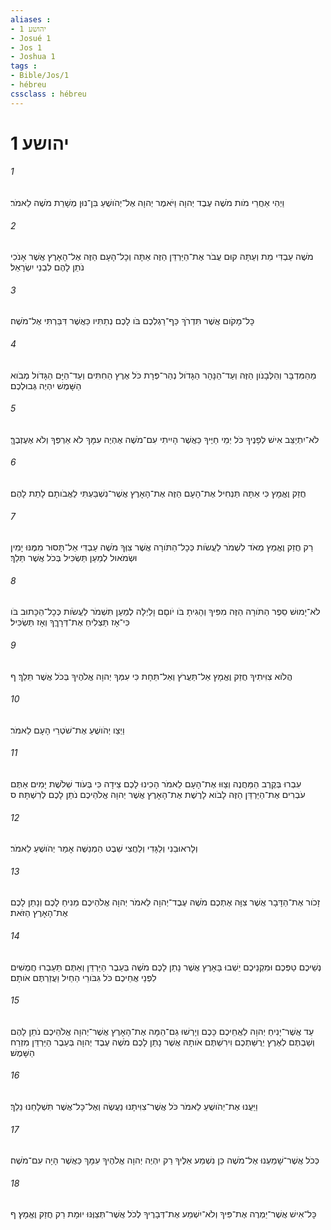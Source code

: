 ```yaml
---
aliases : 
- יהושע 1
- Josué 1
- Jos 1
- Joshua 1
tags : 
- Bible/Jos/1
- hébreu
cssclass : hébreu
---
```


# יהושע 1

###### 1
וַיְהִי אַחֲרֵי מֹות מֹשֶׁה עֶבֶד יְהוָה וַיֹּאמֶר יְהוָה אֶל־יְהֹושֻׁעַ בִּן־נוּן מְשָׁרֵת מֹשֶׁה לֵאמֹר׃
###### 2
מֹשֶׁה עַבְדִּי מֵת וְעַתָּה קוּם עֲבֹר אֶת־הַיַּרְדֵּן הַזֶּה אַתָּה וְכָל־הָעָם הַזֶּה אֶל־הָאָרֶץ אֲשֶׁר אָנֹכִי נֹתֵן לָהֶם לִבְנֵי יִשְׂרָאֵל׃
###### 3
כָּל־מָקֹום אֲשֶׁר תִּדְרֹךְ כַּף־רַגְלְכֶם בֹּו לָכֶם נְתַתִּיו כַּאֲשֶׁר דִּבַּרְתִּי אֶל־מֹשֶׁה׃
###### 4
מֵהַמִּדְבָּר וְהַלְּבָנֹון הַזֶּה וְעַד־הַנָּהָר הַגָּדֹול נְהַר־פְּרָת כֹּל אֶרֶץ הַחִתִּים וְעַד־הַיָּם הַגָּדֹול מְבֹוא הַשָּׁמֶשׁ יִהְיֶה גְּבוּלְכֶם׃
###### 5
לֹא־יִתְיַצֵּב אִישׁ לְפָנֶיךָ כֹּל יְמֵי חַיֶּיךָ כַּאֲשֶׁר הָיִיתִי עִם־מֹשֶׁה אֶהְיֶה עִמָּךְ לֹא אַרְפְּךָ וְלֹא אֶעֶזְבֶךָּ׃
###### 6
חֲזַק וֶאֱמָץ כִּי אַתָּה תַּנְחִיל אֶת־הָעָם הַזֶּה אֶת־הָאָרֶץ אֲשֶׁר־נִשְׁבַּעְתִּי לַאֲבֹותָם לָתֵת לָהֶם׃
###### 7
רַק חֲזַק וֶאֱמַץ מְאֹד לִשְׁמֹר לַעֲשֹׂות כְּכָל־הַתֹּורָה אֲשֶׁר צִוְּךָ מֹשֶׁה עַבְדִּי אַל־תָּסוּר מִמֶּנּוּ יָמִין וּשְׂמֹאול לְמַעַן תַּשְׂכִּיל בְּכֹל אֲשֶׁר תֵּלֵךְ׃
###### 8
לֹא־יָמוּשׁ סֵפֶר הַתֹּורָה הַזֶּה מִפִּיךָ וְהָגִיתָ בֹּו יֹוםָם וָלַיְלָה לְמַעַן תִּשְׁמֹר לַעֲשֹׂות כְּכָל־הַכָּתוּב בֹּו כִּי־אָז תַּצְלִיחַ אֶת־דְּרָךֶךָ וְאָז תַּשְׂכִּיל׃
###### 9
הֲלֹוא צִוִּיתִיךָ חֲזַק וֶאֱמָץ אַל־תַּעֲרֹץ וְאַל־תֵּחָת כִּי עִמְּךָ יְהוָה אֱלֹהֶיךָ בְּכֹל אֲשֶׁר תֵּלֵךְ׃ ף
###### 10
וַיְצַו יְהֹושֻׁעַ אֶת־שֹׁטְרֵי הָעָם לֵאמֹר׃
###### 11
עִבְרוּ בְּקֶרֶב הַמַּחֲנֶה וְצַוּוּ אֶת־הָעָם לֵאמֹר הָכִינוּ לָכֶם צֵידָה כִּי בְּעֹוד שְׁלֹשֶׁת יָמִים אַתֶּם עֹבְרִים אֶת־הַיַּרְדֵּן הַזֶּה לָבֹוא לָרֶשֶׁת אֶת־הָאָרֶץ אֲשֶׁר יְהוָה אֱלֹהֵיכֶם נֹתֵן לָכֶם לְרִשְׁתָּהּ׃ ס
###### 12
וְלָראוּבֵנִי וְלַגָּדִי וְלַחֲצִי שֵׁבֶט הַמְנַשֶּׁה אָמַר יְהֹושֻׁעַ לֵאמֹר׃
###### 13
זָכֹור אֶת־הַדָּבָר אֲשֶׁר צִוָּה אֶתְכֶם מֹשֶׁה עֶבֶד־יְהוָה לֵאמֹר יְהוָה אֱלֹהֵיכֶם מֵנִיחַ לָכֶם וְנָתַן לָכֶם אֶת־הָאָרֶץ הַזֹּאת׃
###### 14
נְשֵׁיכֶם טַפְּכֶם וּמִקְנֵיכֶם יֵשְׁבוּ בָּאָרֶץ אֲשֶׁר נָתַן לָכֶם מֹשֶׁה בְּעֵבֶר הַיַּרְדֵּן וְאַתֶּם תַּעַבְרוּ חֲמֻשִׁים לִפְנֵי אֲחֵיכֶם כֹּל גִּבֹּורֵי הַחַיִל וַעֲזַרְתֶּם אֹותָם׃
###### 15
עַד אֲשֶׁר־יָנִיחַ יְהוָה לַאֲחֵיכֶם כָּכֶם וְיָרְשׁוּ גַם־הֵמָּה אֶת־הָאָרֶץ אֲשֶׁר־יְהוָה אֱלֹהֵיכֶם נֹתֵן לָהֶם וְשַׁבְתֶּם לְאֶרֶץ יְרֻשַּׁתְכֶם וִירִשְׁתֶּם אֹותָהּ אֲשֶׁר נָתַן לָכֶם מֹשֶׁה עֶבֶד יְהוָה בְּעֵבֶר הַיַּרְדֵּן מִזְרַח הַשָּׁמֶשׁ׃
###### 16
וַיַּעֲנוּ אֶת־יְהֹושֻׁעַ לֵאמֹר כֹּל אֲשֶׁר־צִוִּיתָנוּ נַעֲשֶׂה וְאֶל־כָּל־אֲשֶׁר תִּשְׁלָחֵנוּ נֵלֵךְ׃
###### 17
כְּכֹל אֲשֶׁר־שָׁמַעְנוּ אֶל־מֹשֶׁה כֵּן נִשְׁמַע אֵלֶיךָ רַק יִהְיֶה יְהוָה אֱלֹהֶיךָ עִמָּךְ כַּאֲשֶׁר הָיָה עִם־מֹשֶׁה׃
###### 18
כָּל־אִישׁ אֲשֶׁר־יַמְרֶה אֶת־פִּיךָ וְלֹא־יִשְׁמַע אֶת־דְּבָרֶיךָ לְכֹל אֲשֶׁר־תְּצַוֶּנּוּ יוּמָת רַק חֲזַק וֶאֱמָץ׃ ף
